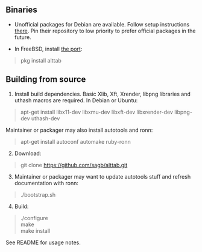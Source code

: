 
Binaries
--------

* Unofficial packages for Debian are available.
Follow setup instructions [there](https://odd.systems/debian/).
Pin their repository to low priority to prefer official packages in the future.

* In FreeBSD, install [the port](https://www.freshports.org/x11/alttab/):

> pkg install alttab


Building from source
--------------------

1. Install build dependencies.
Basic Xlib, Xft, Xrender, libpng libraries and uthash macros are required.
In Debian or Ubuntu:

> apt-get install libx11-dev libxmu-dev libxft-dev libxrender-dev libpng-dev uthash-dev

Maintainer or packager may also install autotools and ronn:

> apt-get install autoconf automake ruby-ronn

2. Download:

> git clone https://github.com/sagb/alttab.git

3. Maintainer or packager may want to update autotools stuff and refresh documentation with ronn:

> ./bootstrap.sh

4. Build:

> ./configure  
> make  
> make install

See README for usage notes.

